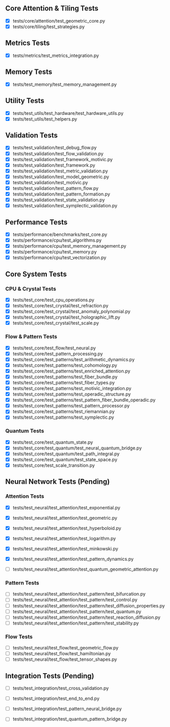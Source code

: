 ## Core Attention & Tiling Tests
- [x] tests/core/attention/test_geometric_core.py
- [x] tests/core/tiling/test_strategies.py

## Metrics Tests
- [x] tests/metrics/test_metrics_integration.py

## Memory Tests
- [x] tests/test_memory/test_memory_management.py

## Utility Tests
- [x] tests/test_utils/test_hardware/test_hardware_utils.py
- [x] tests/test_utils/test_helpers.py

## Validation Tests
- [x] tests/test_validation/test_debug_flow.py
- [x] tests/test_validation/test_flow_validation.py
- [x] tests/test_validation/test_framework_motivic.py
- [x] tests/test_validation/test_framework.py
- [x] tests/test_validation/test_metric_validation.py
- [x] tests/test_validation/test_model_geometric.py
- [x] tests/test_validation/test_motivic.py
- [x] tests/test_validation/test_pattern_flow.py
- [x] tests/test_validation/test_pattern_formation.py
- [x] tests/test_validation/test_state_validation.py
- [x] tests/test_validation/test_symplectic_validation.py

## Performance Tests
- [x] tests/performance/benchmarks/test_core.py
- [x] tests/performance/cpu/test_algorithms.py
- [x] tests/performance/cpu/test_memory_management.py
- [x] tests/performance/cpu/test_memory.py
- [x] tests/performance/cpu/test_vectorization.py

## Core System Tests
### CPU & Crystal Tests
- [x] tests/test_core/test_cpu_operations.py
- [x] tests/test_core/test_crystal/test_refraction.py
- [x] tests/test_core/test_crystal/test_anomaly_polynomial.py
- [x] tests/test_core/test_crystal/test_holographic_lift.py
- [x] tests/test_core/test_crystal/test_scale.py

### Flow & Pattern Tests
- [x] tests/test_core/test_flow/test_neural.py
- [x] tests/test_core/test_pattern_processing.py
- [x] tests/test_core/test_patterns/test_arithmetic_dynamics.py
- [x] tests/test_core/test_patterns/test_cohomology.py
- [x] tests/test_core/test_patterns/test_enriched_attention.py
- [x] tests/test_core/test_patterns/test_fiber_bundle.py
- [x] tests/test_core/test_patterns/test_fiber_types.py
- [x] tests/test_core/test_patterns/test_motivic_integration.py
- [x] tests/test_core/test_patterns/test_operadic_structure.py
- [x] tests/test_core/test_patterns/test_pattern_fiber_bundle_operadic.py
- [x] tests/test_core/test_patterns/test_pattern_processor.py
- [x] tests/test_core/test_patterns/test_riemannian.py
- [x] tests/test_core/test_patterns/test_symplectic.py

### Quantum Tests
- [x] tests/test_core/test_quantum_state.py
- [x] tests/test_core/test_quantum/test_neural_quantum_bridge.py
- [x] tests/test_core/test_quantum/test_path_integral.py
- [x] tests/test_core/test_quantum/test_state_space.py
- [x] tests/test_core/test_scale_transition.py

## Neural Network Tests (Pending)
### Attention Tests
- [x] tests/test_neural/test_attention/test_exponential.py
- [x] tests/test_neural/test_attention/test_geometric.py
- [x] tests/test_neural/test_attention/test_hyperboloid.py
- [x] tests/test_neural/test_attention/test_logarithm.py
- [x] tests/test_neural/test_attention/test_minkowski.py
- [x] tests/test_neural/test_attention/test_pattern_dynamics.py
- [ ] tests/test_neural/test_attention/test_quantum_geometric_attention.py


### Pattern Tests
- [ ] tests/test_neural/test_attention/test_pattern/test_bifurcation.py
- [ ] tests/test_neural/test_attention/test_pattern/test_control.py
- [ ] tests/test_neural/test_attention/test_pattern/test_diffusion_properties.py
- [ ] tests/test_neural/test_attention/test_pattern/test_quantum.py
- [ ] tests/test_neural/test_attention/test_pattern/test_reaction_diffusion.py
- [ ] tests/test_neural/test_attention/test_pattern/test_stability.py

### Flow Tests
- [ ] tests/test_neural/test_flow/test_geometric_flow.py
- [ ] tests/test_neural/test_flow/test_hamiltonian.py
- [ ] tests/test_neural/test_flow/test_tensor_shapes.py

## Integration Tests (Pending)
- [ ] tests/test_integration/test_cross_validation.py
- [ ] tests/test_integration/test_end_to_end.py
- [ ] tests/test_integration/test_pattern_neural_bridge.py
- [ ] tests/test_integration/test_quantum_pattern_bridge.py

